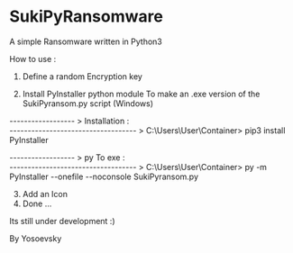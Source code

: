 # SukiPyRansomware

A simple Ransomware written in Python3

How to use :

1. Define a random Encryption key

2. Install PyInstaller python module To make an .exe version of the SukiPyransom.py script (Windows)

------------------ > Installation :   
----------------------------------- > C:\Users\User\Container> pip3 install PyInstaller

------------------ >   py To exe  :   
----------------------------------- > C:\Users\User\Container> py -m PyInstaller --onefile --noconsole SukiPyransom.py

3. Add an Icon
4. Done ...

Its still under development :)

By Yosoevsky
 

